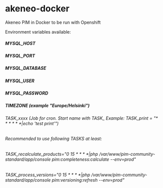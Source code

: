 # akeneo-docker

Akeneo PIM in Docker to be run with Openshift

Environment variables available:
<h5>MYSQL_HOST
<h5>MYSQL_PORT
<h5>MYSQL_DATABASE
<h5>MYSQL_USER
<h5>MYSQL_PASSWORD
<h5>TIMEZONE (example "Europe/Helsinki")
<h6>TASK_xxxx
(Job for cron. Start name with TASK_ Example: TASK_print = "* * * * * *|echo 'test print'")
<h6>Recommended to use following TASKS at least:
<h6>TASK_recalculate_products="0 15 * * * *|php /var/www/pim-community-standard/app/console pim:completeness:calculate --env=prod"
<h6>TASK_process_versions="0 15 * * * *|php /var/www/pim-community-standard/app/console pim:versioning:refresh --env=prod"

